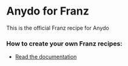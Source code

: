 # Anydo for Franz
This is the official Franz recipe for Anydo

### How to create your own Franz recipes:
* [Read the documentation](https://github.com/meetfranz/plugins)
